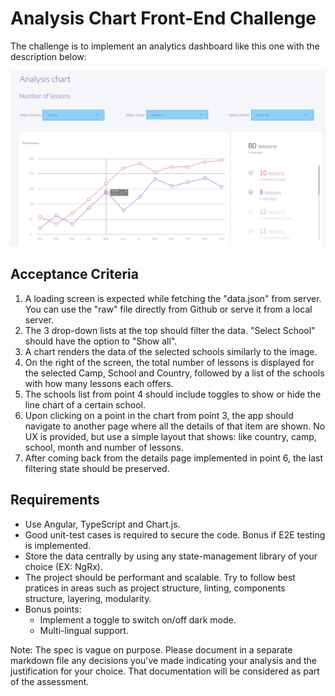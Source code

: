 # Analysis Chart Front-End Challenge

The challenge is to implement an analytics dashboard like this one with the description below:

![design](./chart-design.jpg)

## Acceptance Criteria

1. A loading screen is expected while fetching the "data.json" from server. You can use the "raw" file directly from Github or serve it from a local server.
2. The 3 drop-down lists at the top should filter the data. "Select School" should have the option to "Show all".
3. A chart renders the data of the selected schools similarly to the image.
4. On the right of the screen, the total number of lessons is displayed for the selected Camp, School and Country, followed by a list of the schools with how many lessons each offers.
5. The schools list from point 4 should include toggles to show or hide the line chart of a certain school.
6. Upon clicking on a point in the chart from point 3, the app should navigate to another page where all the details of that item are shown. No UX is provided, but use a simple layout that shows: like country, camp, school, month and number of lessons.
7. After coming back from the details page implemented in point 6, the last filtering state should be preserved.


## Requirements

- Use Angular, TypeScript and Chart.js.
- Good unit-test cases is required to secure the code. Bonus if E2E testing is implemented.
- Store the data centrally by using any state-management library of your choice (EX: NgRx).
- The project should be performant and scalable. Try to follow best pratices in areas such as project structure, linting, components structure, layering, modularity.
- Bonus points:
    - Implement a toggle to switch on/off dark mode.
    - Multi-lingual support.

Note: The spec is vague on purpose. Please document in a separate markdown file any decisions you've made indicating your analysis and the justification for your choice. That documentation will be considered as part of the assessment.

